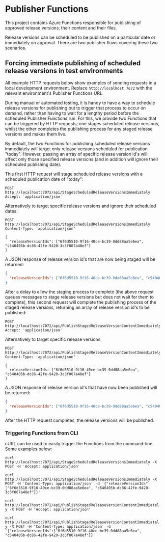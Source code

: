 # Publisher Functions

This project contains Azure Functions responsible for publishing of approved release versions, their content and their files.

Release versions can be scheduled to be published on a particular date or immediately on approval. There are two publisher flows covering these two scenarios.

## Forcing immediate publishing of scheduled release versions in test environments

All example HTTP requests below show examples of sending requests in a local development environment. Replace `http://localhost:7072` with the relevant environment's
Publisher Functions URL.

During manual or automated testing, it is handy to have a way to schedule release versions for publishing but to trigger that process to occur on demand, rather than having to wait for a lengthy
period before the scheduled Publisher Functions run. For this, we provide two Functions that can be triggered by HTTP requests; one stages scheduled release versions, whilst the other completes the 
publishing process for any staged release versions and makes them live.

By default, the two Functions for publishing scheduled release versions immediately will target only release versions scheduled for publication "today". However, passing an array of specific release version id's
will affect only those specified release versions (and in addition will ignore their scheduled publishing date).

This first HTTP request will stage scheduled release versions with a scheduled publication date of "today":

```http request
POST http://localhost:7072/api/StageScheduledReleaseVersionsImmediately
Accept: 'application/json'
```

Alternatively to target specific release versions and ignore their scheduled dates:

```http request
POST http://localhost:7072/api/StageScheduledReleaseVersionsImmediately
Content-Type: 'application/json'

{
  "releaseVersionIds": ["6f6d5510-9f16-40ce-bc39-0dd88aa5e6ea", "c540405b-dc86-42fe-9420-3c3f007a48ef"]
}
```

A JSON response of release version id's that are now being staged will be returned:

```json
{
  "releaseVersionIds": ["6f6d5510-9f16-40ce-bc39-0dd88aa5e6ea", "c540405b-dc86-42fe-9420-3c3f007a48ef"]
}
```

After a delay to allow the staging process to complete (the above request queues messages to stage release versions but does not wait for them to complete), this second request will complete the
publishing process of the staged release versions, returning an array of release version id's to be published:

```http request
POST http://localhost:7072/api/PublishStagedReleaseVersionContentImmediately
Accept: 'application/json'
```

Alternatively to target specific release versions:

```http request
POST http://localhost:7072/api/PublishStagedReleaseVersionContentImmediately
Content-Type: 'application/json'

{
  releaseVersionIds: ["6f6d5510-9f16-40ce-bc39-0dd88aa5e6ea", "c540405b-dc86-42fe-9420-3c3f007a48ef"]
}
```

A JSON response of release version id's that have now been published will be returned:

```json
{
  "releaseVersionIds": ["6f6d5510-9f16-40ce-bc39-0dd88aa5e6ea", "c540405b-dc86-42fe-9420-3c3f007a48ef"]
}
```

After the HTTP request completes, the release versions will be published.

### Triggering Functions from CLI

cURL can be used to easily trigger the Functions from the command-line. Some examples below:

`curl http://localhost:7072/api/StageScheduledReleaseVersionsImmediately -X POST -H 'Accept: application/json'`

`curl http://localhost:7072/api/StageScheduledReleaseVersionsImmediately -X POST -H 'Content-Type: application/json' -d '{"releaseVersionIds":["6f6d5510-9f16-40ce-bc39-0dd88aa5e6ea", "c540405b-dc86-42fe-9420-3c3f007a48ef"]}'`

`curl http://localhost:7072/api/PublishStagedReleaseVersionContentImmediately -X POST -H 'Accept: application/json'`

`curl http://localhost:7072/api/PublishStagedReleaseVersionContentImmediately -X POST -H 'Content-Type: application/json' -d '{"releaseVersionIds":["6f6d5510-9f16-40ce-bc39-0dd88aa5e6ea", "c540405b-dc86-42fe-9420-3c3f007a48ef"]}'`
